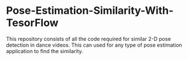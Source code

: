 # Pose-Estimation-Similarity-With-TesorFlow
This repository consists of all the code required for similar 2-D pose detection in dance videos. This can used for any type of pose estimation application to find the similarity.
